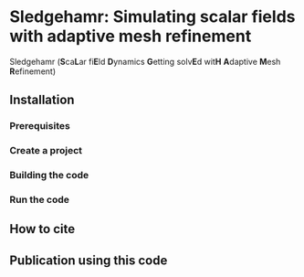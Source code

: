 # Sledgehamr: Simulating scalar fields with adaptive mesh refinement
Sledgehamr (**S**ca**L**ar fi**E**ld **D**ynamics **G**etting solv**E**d wit**H** **A**daptive **M**esh **R**efinement) 

## Installation

### Prerequisites
### Create a project
### Building the code
### Run the code

## How to cite

## Publication using this code
